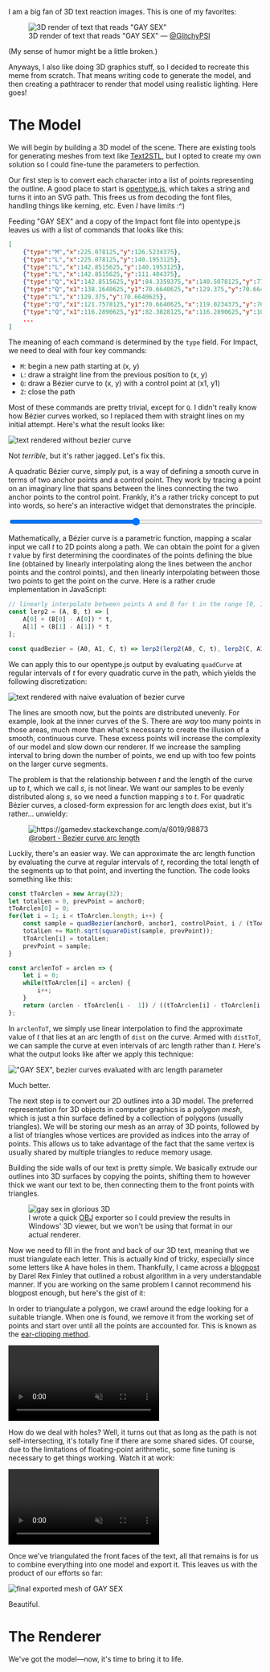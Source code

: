 I am a big fan of 3D text reaction images. This is one of my favorites:

<figure style="max-width: 400px">
    <img src="original.png" alt='3D render of text that reads "GAY SEX"'>
    <figcaption>3D render of text that reads "GAY SEX" &mdash; <a href="https://twitter.com/GlitchyPSI">@GlitchyPSI</a></figcaption>
</figure>

(My sense of humor might be a little broken.)

Anyways, I also like doing 3D graphics stuff, so I decided to recreate this meme from scratch. That means writing code to generate the model, and then creating a pathtracer to render that model using realistic lighting. Here goes!

# The Model

We will begin by building a 3D model of the scene. There are existing tools for generating meshes from text like [Text2STL](https://text2stl.mestres.fr/en-us/generator), but I opted to create my own solution so I could fine-tune the parameters to perfection.

Our first step is to convert each character into a list of points representing the outline. A good place to start is [opentype.js](https://opentype.js.org/), which takes a string and turns it into an SVG path. This frees us from decoding the font files, handling things like kerning, etc. Even *I* have limits :^)

Feeding "GAY SEX" and a copy of the Impact font file into opentype.js leaves us with a list of commands that looks like this:

```json
[
    {"type":"M","x":225.078125,"y":126.5234375},
    {"type":"L","x":225.078125,"y":140.1953125},
    {"type":"L","x":142.8515625,"y":140.1953125},
    {"type":"L","x":142.8515625,"y":111.484375},
    {"type":"Q","x1":142.8515625,"y1":84.3359375,"x":140.5078125,"y":77.5},
    {"type":"Q","x1":138.1640625,"y1":70.6640625,"x":129.375,"y":70.6640625},
    {"type":"L","x":129.375,"y":70.6640625},
    {"type":"Q","x1":121.7578125,"y1":70.6640625,"x":119.0234375,"y":76.5234375},
    {"type":"Q","x1":116.2890625,"y1":82.3828125,"x":116.2890625,"y":106.6015625},
    ...
]
```

The meaning of each command is determined by the `type` field. For Impact, we need to deal with four key commands:

- `M`: begin a new path starting at (x, y)
- `L`: draw a straight line from the previous position to (x, y)
- `Q`: draw a B&eacute;zier curve to (x, y) with a control point at (x1, y1)
- `Z`: close the path

Most of these commands are pretty trivial, except for `Q`. I didn't really know how B&eacute;zier curves worked, so I replaced them with straight lines on my initial attempt. Here's what the result looks like:

![text rendered without bezier curve](no-interpolation.png)

Not *terrible*, but it's rather jagged. Let's fix this.

A quadratic B&eacute;zier curve, simply put, is a way of defining a smooth curve in terms of two anchor points and a control point. They work by tracing a point on an imaginary line that spans between the lines connecting the two anchor points to the control point. Frankly, it's a rather tricky concept to put into words, so here's an interactive widget that demonstrates the principle.

<canvas id="bezier-demo" style="width: 100%"></canvas>
<input type="range" id="bezier-t" style="width: 100%" min="0" max="100" step="1">  

Mathematically, a B&eacute;zier curve is a parametric function, mapping a scalar input we call $t$ to 2D points along a path. We can obtain the point for a given $t$ value by first determining the coordinates of the points defining the blue line (obtained by linearly interpolating along the lines between the anchor points and the control points), and then linearly interpolating between those two points to get the point on the curve. Here is a rather crude implementation in JavaScript:

```js
// linearly interpolate between points A and B for t in the range [0, 1]
const lerp2 = (A, B, t) => [
    A[0] + (B[0] - A[0]) * t,
    A[1] + (B[1] - A[1]) * t
];

const quadBezier = (A0, A1, C, t) => lerp2(lerp2(A0, C, t), lerp2(C, A1, t), t);
```

We can apply this to our opentype.js output by evaluating `quadCurve` at regular intervals of $t$ for every quadratic curve in the path, which yields the following discretization:

![text rendered with naive evaluation of bezier curve](t-param.png)

The lines are smooth now, but the points are distributed unevenly. For example, look at the inner curves of the S. There are *way* too many points in those areas, much more than what's necessary to create the illusion of a smooth, continuous curve. These excess points will increase the complexity of our model and slow down our renderer. If we increase the sampling interval to bring down the number of points, we end up with too few points on the larger curve segments. 

The problem is that the relationship between $t$ and the length of the curve up to $t$, which we call $s$, is not linear. We want our samples to be evenly distributed along $s$, so we need a function mapping $s$ to $t$. For quadratic B&eacute;zier curves, a closed-form expression for arc length *does* exist, but it's rather&hellip; unwieldy:

<figure>
    <img src="arclen-expression.png" alt="https://gamedev.stackexchange.com/a/6019/98873">
    <figcaption><a href="https://gamedev.stackexchange.com/a/6019/98873">@robert - Bezier curve arc length</a></figcaption>
</figure>

Luckily, there's an easier way. We can approximate the arc length function by evaluating the curve at regular intervals of $t$, recording the total length of the segments up to that point, and inverting the function. The code looks something like this:

```js
const tToArclen = new Array(32);
let totalLen = 0, prevPoint = anchor0;
tToArclen[0] = 0;
for(let i = 1; i < tToArclen.length; i++) {
    const sample = quadBezier(anchor0, anchor1, controlPoint, i / (tToArclen.length - 1));
    totalLen += Math.sqrt(squareDist(sample, prevPoint));
    tToArclen[i] = totalLen;
    prevPoint = sample;
}

const arclenToT = arclen => {
    let i = 0;
    while(tToArclen[i] < arclen) {
        i++;
    }
    return (arclen - tToArclen[i -  1]) / ((tToArclen[i] - tToArclen[i - 1]) * (tToArclen.length - 1)) + (i - 1) / tToArclen.length;
};
```

In `arclenToT`, we simply use linear interpolation to find the approximate value of $t$ that lies at an arc length of `dist` on the curve. Armed with `distToT`, we can sample the curve at even intervals of arc length rather than $t$. Here's what the output looks like after we apply this technique:

!["GAY SEX", bezier curves evaluated with arc length parameter](arclen-param.png)

Much better.

The next step is to convert our 2D outlines into a 3D model. The preferred representation for 3D objects in computer graphics is a *polygon mesh*, which is just a thin surface defined by a collection of polygons (usually triangles). We will be storing our mesh as an array of 3D points, followed by a list of triangles whose vertices are provided as indices into the array  of points. This allows us to take advantage of the fact that the same vertex is usually shared by multiple triangles to reduce memory usage.

Building the side walls of our text is pretty simple. We basically extrude our outlines into 3D surfaces by copying the points, shifting them to however thick we want our text to be, then connecting them to the front points with triangles. 

<figure>
    <img src="extruded.png" alt='gay sex in glorious 3D'>
    <figcaption>I wrote a quick <a href="https://en.wikipedia.org/wiki/Wavefront_.obj_file">OBJ</a> exporter so I could preview the results in Windows' 3D viewer, but we won't be using that format in our actual renderer.</figcaption>
</figure>

Now we need to fill in the front and back of our 3D text, meaning that we must triangulate each letter. This is actually kind of tricky, especially since some letters like A have holes in them. Thankfully, I came across a [blogpost](https://alienryderflex.com/polygon_triangulation_with_hole.shtml) by Darel Rex Finley that outlined a robust algorithm in a very understandable manner. If you are working on the same problem I cannot recommend his blogpost enough, but here's the gist of it:

In order to triangulate a polygon, we crawl around the edge looking for a suitable triangle. When one is found, we remove it from the working set of points and start over until all the points are accounted for. This is known as the [ear-clipping method](https://en.wikipedia.org/wiki/Polygon_triangulation#Ear_clipping_method).

<video class="center" loop muted autoplay><source src="triangulate-c.mp4" type="video/mp4"></video>

How do we deal with holes? Well, it turns out that as long as the path is not self-intersecting, it's totally fine if there are some shared sides. Of course, due to the limitations of floating-point arithmetic, some fine tuning is necessary to get things working. Watch it at work:

<video class="center" loop muted autoplay><source src="triangulate-a.mp4" type="video/mp4"></video>

Once we've triangulated the front faces of the text, all that remains is for us to combine everything into one model and export it. This leaves us with the product of our efforts so far:

![final exported mesh of GAY SEX](final-mesh.png)

Beautiful.

# The Renderer

We've got the model&mdash;now, it's time to bring it to life.

<script src="bezier.js"></script>